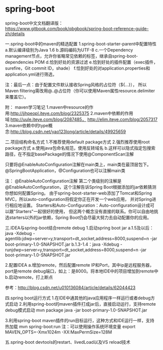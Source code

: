 # spring-boot
spring-boot中文文档翻译版：https://www.gitbook.com/book/qbgbook/spring-boot-reference-guide-zh/details

一.spring-boot中的maven的精选配置
1.spring-boot-starter-parent中配置特性
a.默认编译级别为Java 1.6
b.源码编码为UTF-8
c.一个Dependency management节点，允许你省略常见依赖的<version>标签，继承自spring-boot-dependencies POM
d.恰到好处的资源过滤
e.恰到好处的插件配置（exec插件，surefire，Git commit ID，shade）
f.恰到好处的对application.properties和application.yml进行筛选，

注：最后一点：由于配置文件默认接收Spring风格的占位符（${...}），
所以Maven filtering需改用@..@占位符（你可以使用Maven属性resource.delimiter来覆盖它）。

附：
maven学习笔记
1.maven中resource的作用:http://jjhpeopl.iteye.com/blog/2325375
2.maven中依赖的作用域:http://uule.iteye.com/blog/2087485，
http://elim.iteye.com/blog/2057317
3.maven依赖中的type概念:http://blog.csdn.net/yao123long/article/details/49925659

二.项目结构命名方式
1.不推荐使用default package方式
2.强烈推荐使用root package方式
a.使用java包命名规范，使用反转域名
b.这样可以隐式指定包搜索路径，在不指定basePackage的情况下使用@ComponentScan注解

只要将@EnableAutoConfiguration注解在main类上，main类在最顶层包下。
@SpringBootApplication，@Configuration也可以注解main类

注： 
@EnableAutoConfiguration注解
  第二个类级别的注解是@EnableAutoConfiguration，这个注解告诉Spring Boot根据添加的jar依赖猜测你想如何配置Spring。
由于spring-boot-starter-web添加了Tomcat和Spring MVC，所以auto-configuration将假定你正在开发一个web应用，
并对Spring进行相应地设置。
  Starters和Auto-Configuration：Auto-configuration设计成可以跟"Starters"一起很好的使用，
但这两个概念没有直接的联系。你可以自由地挑选starters以外的jar依赖，Spring Boot仍会尽最大努力去自动配置你的应用。


三.IDEA与spring-boot结合remote debug
1.启动spring boot jar
a.1.5及以后：java -Xdebug -agentlib:jdwp=server=y,transport=dt_socket,address=8000,suspend=n -jar boot-primary-1.0-SNAPSHOT.jar
b.1.3-1.4：java -Xdebug -runjdwp=server=y,transport=dt_socket,address=8000,suspend=n -jar boot-primary-1.0-SNAPSHOT.jar

2.配置IDEA
a.增加remote，然后配置remote IP和Port，其中ip是远程服务器，port是remote debug端口，如上：是8000。将本地IDE中的项目增加到remote中
b.启动remote，打上断点

参考：http://blog.csdn.net/u010136084/article/details/62044423


四.spring boot运行方式
1.在IDE中通其他的java应用程序一样运行或者debug方式启动
2.利用spring-boot的maven插件打成jar后，直接启动运行，支持remote debug模式启动
mvn package
java -jar boot-primary-1.0-SNAPSHOT.jar


3.利用spring-boot maven插件的run目标运行，这种方式和IDE运行一样，支持热加载
mvn spring-boot:run
注：可以使用操作系统环境变量
export MAVEN_OPTS=-Xmx1024m -XX:MaxPermSize=128M


五.spring-boot devtools的restart、livedLoad以及VS reload技术










































































